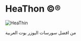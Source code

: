 
# HeaThon ©®

![HeaThin](https://i.ibb.co/rckbKSq/IMG-20230501-163029-278.jpg)

من افضل سورسات اليوزر بوت العربية
